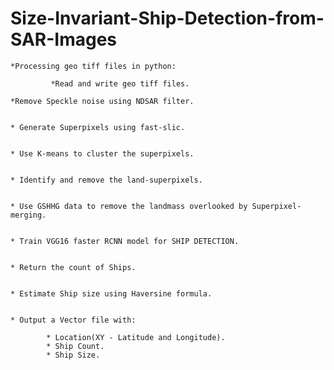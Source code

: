 # Size-Invariant-Ship-Detection-from-SAR-Images

	*Processing geo tiff files in python:

			 *Read and write geo tiff files.
		
	*Remove Speckle noise using NDSAR filter.


	* Generate Superpixels using fast-slic.


	* Use K-means to cluster the superpixels.


	* Identify and remove the land-superpixels.


	* Use GSHHG data to remove the landmass overlooked by Superpixel-merging.


	* Train VGG16 faster RCNN model for SHIP DETECTION.


	* Return the count of Ships.


	* Estimate Ship size using Haversine formula.


	* Output a Vector file with:

			* Location(XY - Latitude and Longitude).
			* Ship Count.
			* Ship Size.
		